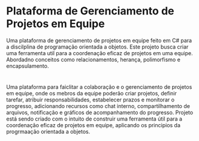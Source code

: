 # Plataforma de Gerenciamento de Projetos em Equipe
Uma plataforma de gerenciamento de projetos em equipe feito em C# para a discilplina de programação orientada a objetos. Este projeto busca criar uma ferramenta util para a coordenação eficaz de projetos em uma equipe. Abordadno conceitos como relacionamentos, herança, polimorfismo e encapsulamento.
#
Uma plataforma para faiclitar a colaboração e o gerenciamento de projetos em equipe, onde os mebros da equipe poderão criar projetos, definir tarefar, atribuir responsabilidades, estabelecer prazos e monitorar o progresso, adicionando recursos como chat interno, compartilhamento de arquivos, notificação e gráficos de acompanhamento do progresso.
Projeto está sendo criado com o intuito de construir uma ferramenta útil para a coordenação eficaz de projetos em equipe, aplicando os principios da progrmaação orientada a objetos.

